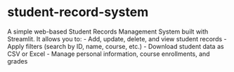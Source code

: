 # student-record-system
A simple web-based Student Records Management System built with Streamlit.   It allows you to: - Add, update, delete, and view student records   - Apply filters (search by ID, name, course, etc.)   - Download student data as CSV or Excel   - Manage personal information, course enrollments, and grades 
